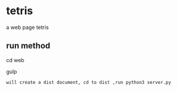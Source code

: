# tetris

a web page tetris


## run method

cd web

gulp

`will create a dist document, cd to dist ,run python3 server.py`